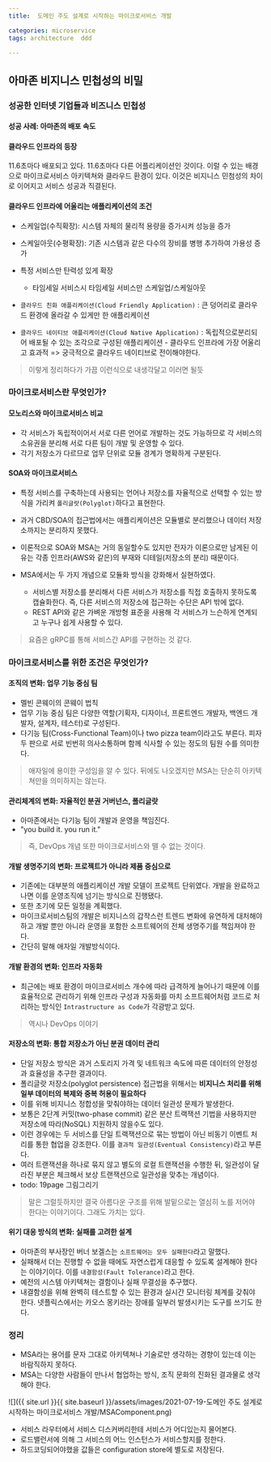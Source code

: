 ```yaml
---
title:  도메인 주도 설계로 시작하는 마이크로서비스 개발

categories: microservice 
tags: architecture  ddd
 
---
```


  
## 아마존 비지니스 민첩성의 비밀  
### 성공한 인터넷 기업들과 비즈니스 민첩성  
  
#### 성공 사례: 아마존의 배포 속도  
#### 클라우드 인프라의 등장  
11.6초마다 배포되고 있다. 11.6초마다 다른 어플리케이션인 것이다. 이럴 수 있는 배경으로 마이크로서비스 아키텍쳐와 클라우드 환경이 있다. 이것은 비지니스 민첨성의 차이로 이어지고 서비스 성공과 직결된다.  
  
#### 클라우드 인프라에 어울리는 애플리케이션의 조건  
  
- 스케일업(수직확장): 시스템 자체의 물리적 용량을 증가시켜 성능을 증가  
- 스케일아웃(수평확장): 기존 시스템과 같은 다수의 장비를 병행 추가하여 가용성 증가  
- 특정 서비스만 탄력성 있게 확장  
	- 타임세일 서비스시 타임세일 서비스만 스케일업/스케일아웃  
  
- `클라우드 친화 애플리케이션(Cloud Friendly Application)` : 큰 덩어리로 클라우드 환경에 올라갈 수 있게만 한 애플리케이션  
- `클라우드 네이티브 애플리케이션(Cloud Native Application)` : 독립적으로분리되어 배포될 수 있는 조각으로 구성된 애플리케이션 - 클라우드 인프라에 가장 어울리고 효과적 => 궁극적으로 클라우드 네이티브로 전이해야한다.  
  
> 이렇게 정리하다가 가끔 이런식으로 내생각달고 이러면 될듯    
  
### 마이크로서비스란 무엇인가?  
  
#### 모노리스와 마이크로서비스 비교  
  
- 각 서비스가 독립적이어서 서로 다른 언어로 개발하는 것도 가능하므로 각 서비스의 소유권을 분리해 서로 다른 팀이 개발 및 운영할 수 있다.  
- 각기 저장소가 다르므로 업무 단위로 모듈 경계가 명확하게 구분된다.  
  
#### SOA와 마이크로서비스  
  
- 특정 서비스를 구축하는데 사용되는 언어나 저장소를 자율적으로 선택할 수 있는 방식을 가리켜 `폴리글랏(Polyglot)`하다고 표현한다.  
- 과거 CBD/SOA의 접근법에서는 애플리케이션은 모듈별로 분리했으나 데이터 저장소까지는 분리하지 못했다.  
- 이론적으로 SOA와 MSA는 거의 동일할수도 있지만 전자가 이론으로만 남게된 이유는 각종 인프라(AWS와 같은)의 부재와 디테일(저장소의 분리) 때문이다.  
  
- MSA에서는 두 가지 개념으로 모듈화 방식을 강화해서 실현하였다.  
	- 서비스별 저장소를 분리해서 다른 서비스가 저장소를 직접 호출하지 못하도록 캡슐화한다. 즉, 다른 서비스의 저장소에 접근하는 수단은 API 밖에 없다.  
	- REST API와 같은 가벼운 개방형 표준을 사용해 각 서비스가 느슨하게 연계되고 누구나 쉽게 사용할 수 있다.  
> 요즘은 gRPC를 통해 서비스간 API를 구현하는 것 같다.    
  
### 마이크로서비스를 위한 조건은 무엇인가?  
  
#### 조직의 변화: 업무 기능 중심 팀  
- 멜빈 콘웨이의 콘웨이 법칙  
- 업무 기능 중심 팀은 다양한 역할(기획자, 디자이너, 프론트엔드 개발자, 백엔드 개발자, 설계자, 테스터)로 구성된다.  
- 다기능 팀(Cross-Functional Team)이나 two pizza team이라고도 부른다. 피자 두 판으로 서로 빈번히 의사소통하며 함께 식사할 수 있는 정도의 팀원 수를 의미한다.  
  
> 애자일에 용이한 구성임을 알 수 있다. 뒤에도 나오겠지만 MSA는 단순히 아키텍쳐만을 의미하지는 않는다.    
  
#### 관리체계의 변화: 자율적인 분권 거버넌스, 폴리글랏  
- 아마존에서는 다기능 팀이 개발과 운영을 책임진다.  
- "you build it. you run it."  
  
> 즉, DevOps 개념 또한 마이크로서비스와 뗄 수 없는 것이다.    
  
#### 개발 생명주기의 변화: 프로젝트가 아니라 제품 중심으로  
- 기존에는 대부분의 애플리케이션 개발 모델이 프로젝트 단위였다. 개발을 완료하고 나면 이를 운영조직에 넘기는 방식으로 진행됐다.  
- 또한 초기에 모든 일정을 계획했다.  
- 마이크로서비스팀의 개발은 비지니스의 갑작스런 트렌드 변화에 유연하게 대처해야하고 개발 뿐만 아니라 운영을 포함한 소프트웨어의 전체 생명주기를 책임져야 한다.  
- 간단히 말해 애자일 개발방식이다.  
  
#### 개발 환경의 변화: 인프라 자동화  
- 최근에는 배포 환경이 마이크로서비스 개수에 따라 급격하게 늘어나기 때문에 이를 효율적으로 관리하기 위해 인프라 구성과 자동화를 마치 소프트웨어처럼 코드로 처리하는 방식인 `Intrastructure as Code`가 각광받고 있다.  
  
> 역시나 DevOps 이야기    
  
#### 저장소의 변화: 통합 저장소가 아닌 분권 데이터 관리  
- 단일 저장소 방식은 과거 스토리지 가격 및 네트워크 속도에 따른 데이터의 안정성과 효율성을 추구한 결과이다.  
- 폴리글랏 저장소(polyglot persistence) 접근법을 위해서는 **비지니스 처리를 위해 일부 데이터의 복제와 중복 허용이 필요하다**  
- 이를 위해 비지니스 정합성을 맞춰야하는 데이터 일관성 문제가 발생한다.  
- 보통은 2단계 커밋(two-phase commit) 같은 분산 트랙잭션 기법을 사용하지만 저장소에 따라(NoSQL) 지원하지 않을수도 있다.  
- 이런 경우에는 두 서비스를 단일 트랙잭션으로 묶는 방법이 아닌 비동기 이벤트 처리를 통한 협업을 강조한다. 이를 `결과적 일관성(Eventual Consistency)`라고 부른다.  
- 여러 트랜잭션을 하나로 묶지 않고 별도의 로컬 트랜잭션을 수행한 뒤, 일관성이 달라진 부분은 체크해서 보상 트랜잭션으로 일관성을 맞추는 개념이다.  
- todo: 19page 그림그리기  
  
> 말은 그럴듯하지만 결국 아름다운 구조를 위해 발밑으로는 열심히 노를 저어야 한다는 이야기이다. 그래도 가치는 있다.    
  
#### 위기 대응 방식의 변화: 실패를 고려한 설계  
- 아마존의 부사장인 버너 보겔스는 `소프트웨어는 모두 실패한다`라고 말했다.  
- 실패해서 더는 진행할 수 없을 때에도 자연스럽게 대응할 수 있도록 설계해야 한다는 이야기이다. 이를 `내결함성(Fault Tolerance)`라고 한다.  
- 예전의 시스템 아키텍쳐는 결함이나 실패 무결성을 추구했다.  
- 내결함성을 위해 완벽히 테스트할 수 있는 환경과 실시간 모니터링 체계를 갖춰야 한다. 넷플릭스에서는 카오스 몽키라는 장애를 일부러 발생시키는 도구를 쓰기도 한다.  
  
  
### 정리  
- MSA라는 용어를 문자 그대로 아키텍쳐나 기술로만 생각하는 경향이 있는데 이는 바람직하지 못하다.  
- MSA는 다양한 사람들이 만나서 협업하는 방식, 조직 문화의 진화된 결과물로 생각해야 한다.  
  
![]({{ site.url }}{{ site.baseurl }}/assets/images/2021-07-19-도메인 주도 설계로 시작하는 마이크로서비스 개발/MSAComponent.png)  
  
- 서비스 라우터에서 서비스 디스커버리한테 서비스가 어디있는지 물어본다.  
- 로드밸런서에 의해 그 서비스의 어느 인스턴스가 서비스할지를 정한다.  
- 하드코딩되어야했을 값들은 configuration store에 별도로 저장된다.  
